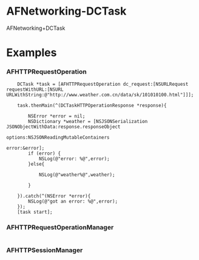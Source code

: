 AFNetworking-DCTask
===================

AFNetworking+DCTask

Examples
===================
### AFHTTPRequestOperation
```
    DCTask *task = [AFHTTPRequestOperation dc_request:[NSURLRequest requestWithURL:[NSURL URLWithString:@"http://www.weather.com.cn/data/sk/101010100.html"]]];
    
    task.thenMain(^(DCTaskHTTPOperationResponse *response){
        
        NSError *error = nil;
        NSDictionary *weather = [NSJSONSerialization JSONObjectWithData:response.responseObject
                                                                options:NSJSONReadingMutableContainers
                                                                  error:&error];
        if (error) {
            NSLog(@"error: %@",error);
        }else{
        
            NSLog(@"weather%@",weather);
            
        }
        
    }).catch(^(NSError *error){
        NSLog(@"got an error: %@",error);
    });
    [task start];
```

### AFHTTPRequestOperationManager
```
```

### AFHTTPSessionManager
```
```

